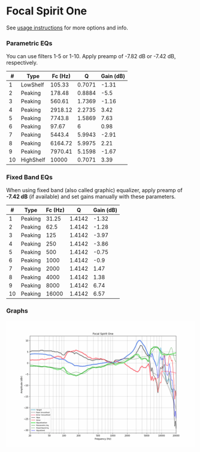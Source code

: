 # Focal Spirit One
See [usage instructions](https://github.com/jaakkopasanen/AutoEq#usage) for more options and info.

### Parametric EQs
You can use filters 1-5 or 1-10. Apply preamp of -7.82 dB or -7.42 dB, respectively.

|   # | Type      |   Fc (Hz) |      Q |   Gain (dB) |
|-----|-----------|-----------|--------|-------------|
|   1 | LowShelf  |    105.33 | 0.7071 |       -1.31 |
|   2 | Peaking   |    178.48 | 0.8884 |       -5.5  |
|   3 | Peaking   |    560.61 | 1.7369 |       -1.16 |
|   4 | Peaking   |   2918.12 | 2.2735 |        3.42 |
|   5 | Peaking   |   7743.8  | 1.5869 |        7.63 |
|   6 | Peaking   |     97.67 | 6      |        0.98 |
|   7 | Peaking   |   5443.4  | 5.9943 |       -2.91 |
|   8 | Peaking   |   6164.72 | 5.9975 |        2.21 |
|   9 | Peaking   |   7970.41 | 5.1598 |       -1.67 |
|  10 | HighShelf |  10000    | 0.7071 |        3.39 |

### Fixed Band EQs
When using fixed band (also called graphic) equalizer, apply preamp of **-7.42 dB** (if available) and set gains manually with these parameters.

|   # | Type    |   Fc (Hz) |      Q |   Gain (dB) |
|-----|---------|-----------|--------|-------------|
|   1 | Peaking |     31.25 | 1.4142 |       -1.32 |
|   2 | Peaking |     62.5  | 1.4142 |       -1.28 |
|   3 | Peaking |    125    | 1.4142 |       -3.97 |
|   4 | Peaking |    250    | 1.4142 |       -3.86 |
|   5 | Peaking |    500    | 1.4142 |       -0.75 |
|   6 | Peaking |   1000    | 1.4142 |       -0.9  |
|   7 | Peaking |   2000    | 1.4142 |        1.47 |
|   8 | Peaking |   4000    | 1.4142 |        1.38 |
|   9 | Peaking |   8000    | 1.4142 |        6.74 |
|  10 | Peaking |  16000    | 1.4142 |        6.57 |

### Graphs
![](./Focal%20Spirit%20One.png)

